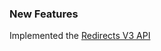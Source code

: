### New Features

Implemented the [Redirects V3 API](https://developer.bigcommerce.com/api-reference/store-management/redirects/redirects/getredirects)





